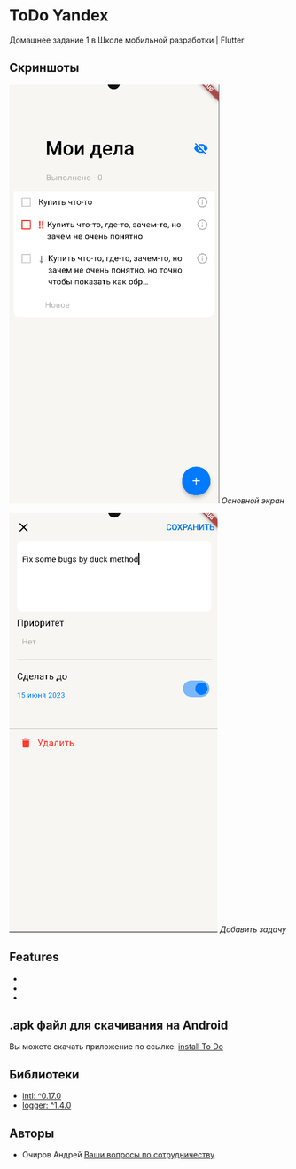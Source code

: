 # ToDo Yandex
Домашнее задание 1 в Школе мобильной разработки | Flutter

## Скриншоты

![Main screen](git/first.png)
_Основной экран_

![Add task](git/second.png)
_Добавить задачу_

## Features
-
-
-

## .apk файл для скачивания на Android

Вы можете скачать приложение по ссылке: [install To Do]()

## Библиотеки

- [intl: ^0.17.0](https://pub.dev/packages/intl)
- [logger: ^1.4.0](https://pub.dev/packages/logger)

## Авторы

- Очиров Андрей [Ваши вопросы по сотрудничеству](https://t.me/o41rov)
